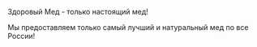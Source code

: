 Здоровый Мед - только настоящий мед!

Мы предоставляем только самый лучший и натуральный мед по все России!

